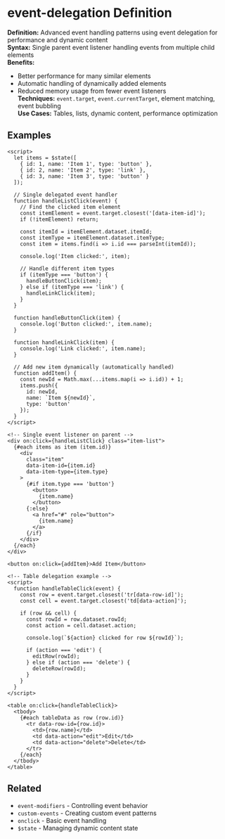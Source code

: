 # event-delegation Definition

**Definition:** Advanced event handling patterns using event
delegation for performance and dynamic content  
**Syntax:** Single parent event listener handling events from multiple
child elements  
**Benefits:**

- Better performance for many similar elements
- Automatic handling of dynamically added elements
- Reduced memory usage from fewer event listeners  
  **Techniques:** `event.target`, `event.currentTarget`, element
  matching, event bubbling  
  **Use Cases:** Tables, lists, dynamic content, performance
  optimization

## Examples

```svelte
<script>
  let items = $state([
    { id: 1, name: 'Item 1', type: 'button' },
    { id: 2, name: 'Item 2', type: 'link' },
    { id: 3, name: 'Item 3', type: 'button' }
  ]);

  // Single delegated event handler
  function handleListClick(event) {
    // Find the clicked item element
    const itemElement = event.target.closest('[data-item-id]');
    if (!itemElement) return;

    const itemId = itemElement.dataset.itemId;
    const itemType = itemElement.dataset.itemType;
    const item = items.find(i => i.id === parseInt(itemId));

    console.log('Item clicked:', item);

    // Handle different item types
    if (itemType === 'button') {
      handleButtonClick(item);
    } else if (itemType === 'link') {
      handleLinkClick(item);
    }
  }

  function handleButtonClick(item) {
    console.log('Button clicked:', item.name);
  }

  function handleLinkClick(item) {
    console.log('Link clicked:', item.name);
  }

  // Add new item dynamically (automatically handled)
  function addItem() {
    const newId = Math.max(...items.map(i => i.id)) + 1;
    items.push({
      id: newId,
      name: `Item ${newId}`,
      type: 'button'
    });
  }
</script>

<!-- Single event listener on parent -->
<div on:click={handleListClick} class="item-list">
  {#each items as item (item.id)}
    <div
      class="item"
      data-item-id={item.id}
      data-item-type={item.type}
    >
      {#if item.type === 'button'}
        <button>
          {item.name}
        </button>
      {:else}
        <a href="#" role="button">
          {item.name}
        </a>
      {/if}
    </div>
  {/each}
</div>

<button on:click={addItem}>Add Item</button>

<!-- Table delegation example -->
<script>
  function handleTableClick(event) {
    const row = event.target.closest('tr[data-row-id]');
    const cell = event.target.closest('td[data-action]');

    if (row && cell) {
      const rowId = row.dataset.rowId;
      const action = cell.dataset.action;

      console.log(`${action} clicked for row ${rowId}`);

      if (action === 'edit') {
        editRow(rowId);
      } else if (action === 'delete') {
        deleteRow(rowId);
      }
    }
  }
</script>

<table on:click={handleTableClick}>
  <tbody>
    {#each tableData as row (row.id)}
      <tr data-row-id={row.id}>
        <td>{row.name}</td>
        <td data-action="edit">Edit</td>
        <td data-action="delete">Delete</td>
      </tr>
    {/each}
  </tbody>
</table>
```

## Related

- `event-modifiers` - Controlling event behavior
- `custom-events` - Creating custom event patterns
- `onclick` - Basic event handling
- `$state` - Managing dynamic content state
